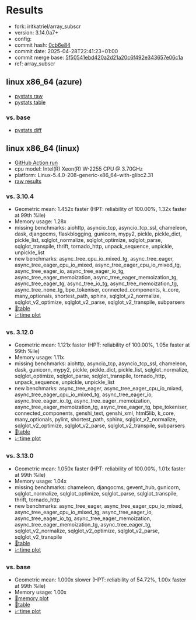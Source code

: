 # Results

- fork: iritkatriel/array_subscr
- version: 3.14.0a7+
- config: 
- commit hash: [0cb6e84](https://github.com/iritkatriel/cpython/commit/0cb6e84)
- commit date: 2025-04-28T22:41:23+01:00
- commit merge base: [5f50541ebd420a2d21a20c6f492e343657e06c1a](https://github.com/python/cpython/commit/5f50541ebd420a2d21a20c6f492e343657e06c1a)
- ref: array_subscr

## linux x86_64 (azure)

- [pystats raw](bm-20250428-azure-x86_64-iritkatriel-array_subscr-3.14.0a7%2B-0cb6e84-pystats.json)
- [pystats table](bm-20250428-azure-x86_64-iritkatriel-array_subscr-3.14.0a7%2B-0cb6e84-pystats.md)

### vs. base

- [pystats diff](bm-20250428-azure-x86_64-iritkatriel-array_subscr-3.14.0a7%2B-0cb6e84-pystats-vs-base.md)

## linux x86_64 (linux)

- [GitHub Action run](https://github.com/faster-cpython/benchmarking/actions/runs/14718617209)
- cpu model: Intel(R) Xeon(R) W-2255 CPU @ 3.70GHz
- platform: Linux-5.4.0-208-generic-x86_64-with-glibc2.31
- [raw results](bm-20250428-linux-x86_64-iritkatriel-array_subscr-3.14.0a7%2B-0cb6e84.json)

### vs. 3.10.4

- Geometric mean: 1.452x faster (HPT: reliability of 100.00%, 1.32x faster at 99th %ile)
- Memory usage: 1.28x
- missing benchmarks: aiohttp, asyncio_tcp, asyncio_tcp_ssl, chameleon, dask, djangocms, flaskblogging, gunicorn, mypy2, pickle, pickle_dict, pickle_list, sqlglot_normalize, sqlglot_optimize, sqlglot_parse, sqlglot_transpile, thrift, tornado_http, unpack_sequence, unpickle, unpickle_list
- new benchmarks: async_tree_cpu_io_mixed_tg, async_tree_eager, async_tree_eager_cpu_io_mixed, async_tree_eager_cpu_io_mixed_tg, async_tree_eager_io, async_tree_eager_io_tg, async_tree_eager_memoization, async_tree_eager_memoization_tg, async_tree_eager_tg, async_tree_io_tg, async_tree_memoization_tg, async_tree_none_tg, bpe_tokeniser, connected_components, k_core, many_optionals, shortest_path, sphinx, sqlglot_v2_normalize, sqlglot_v2_optimize, sqlglot_v2_parse, sqlglot_v2_transpile, subparsers
- [📄table](bm-20250428-linux-x86_64-iritkatriel-array_subscr-3.14.0a7%2B-0cb6e84-vs-3.10.4.md)
- [📈time plot](bm-20250428-linux-x86_64-iritkatriel-array_subscr-3.14.0a7%2B-0cb6e84-vs-3.10.4.svg)

### vs. 3.12.0

- Geometric mean: 1.121x faster (HPT: reliability of 100.00%, 1.05x faster at 99th %ile)
- Memory usage: 1.11x
- missing benchmarks: aiohttp, asyncio_tcp, asyncio_tcp_ssl, chameleon, dask, gunicorn, mypy2, pickle, pickle_dict, pickle_list, sqlglot_normalize, sqlglot_optimize, sqlglot_parse, sqlglot_transpile, tornado_http, unpack_sequence, unpickle, unpickle_list
- new benchmarks: async_tree_eager, async_tree_eager_cpu_io_mixed, async_tree_eager_cpu_io_mixed_tg, async_tree_eager_io, async_tree_eager_io_tg, async_tree_eager_memoization, async_tree_eager_memoization_tg, async_tree_eager_tg, bpe_tokeniser, connected_components, genshi_text, genshi_xml, html5lib, k_core, many_optionals, pylint, shortest_path, sphinx, sqlglot_v2_normalize, sqlglot_v2_optimize, sqlglot_v2_parse, sqlglot_v2_transpile, subparsers
- [📄table](bm-20250428-linux-x86_64-iritkatriel-array_subscr-3.14.0a7%2B-0cb6e84-vs-3.12.0.md)
- [📈time plot](bm-20250428-linux-x86_64-iritkatriel-array_subscr-3.14.0a7%2B-0cb6e84-vs-3.12.0.svg)

### vs. 3.13.0

- Geometric mean: 1.050x faster (HPT: reliability of 100.00%, 1.01x faster at 99th %ile)
- Memory usage: 1.04x
- missing benchmarks: chameleon, djangocms, gevent_hub, gunicorn, sqlglot_normalize, sqlglot_optimize, sqlglot_parse, sqlglot_transpile, thrift, tornado_http
- new benchmarks: async_tree_eager, async_tree_eager_cpu_io_mixed, async_tree_eager_cpu_io_mixed_tg, async_tree_eager_io, async_tree_eager_io_tg, async_tree_eager_memoization, async_tree_eager_memoization_tg, async_tree_eager_tg, sqlglot_v2_normalize, sqlglot_v2_optimize, sqlglot_v2_parse, sqlglot_v2_transpile
- [📄table](bm-20250428-linux-x86_64-iritkatriel-array_subscr-3.14.0a7%2B-0cb6e84-vs-3.13.0.md)
- [📈time plot](bm-20250428-linux-x86_64-iritkatriel-array_subscr-3.14.0a7%2B-0cb6e84-vs-3.13.0.svg)

### vs. base

- Geometric mean: 1.000x slower (HPT: reliability of 54.72%, 1.00x faster at 99th %ile)
- Memory usage: 1.00x
- [🧠memory plot](bm-20250428-linux-x86_64-iritkatriel-array_subscr-3.14.0a7%2B-0cb6e84-vs-base-mem.svg)
- [📄table](bm-20250428-linux-x86_64-iritkatriel-array_subscr-3.14.0a7%2B-0cb6e84-vs-base.md)
- [📈time plot](bm-20250428-linux-x86_64-iritkatriel-array_subscr-3.14.0a7%2B-0cb6e84-vs-base.svg)

